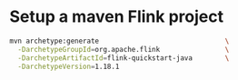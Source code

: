 # Setup a maven Flink project 

```bash
mvn archetype:generate                               \
  -DarchetypeGroupId=org.apache.flink                \
  -DarchetypeArtifactId=flink-quickstart-java        \
  -DarchetypeVersion=1.18.1

```
